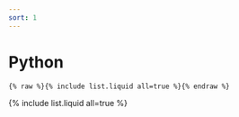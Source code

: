 ```yaml
---
sort: 1
---
```


# Python 

```
{% raw %}{% include list.liquid all=true %}{% endraw %}
```

{% include list.liquid all=true %}
